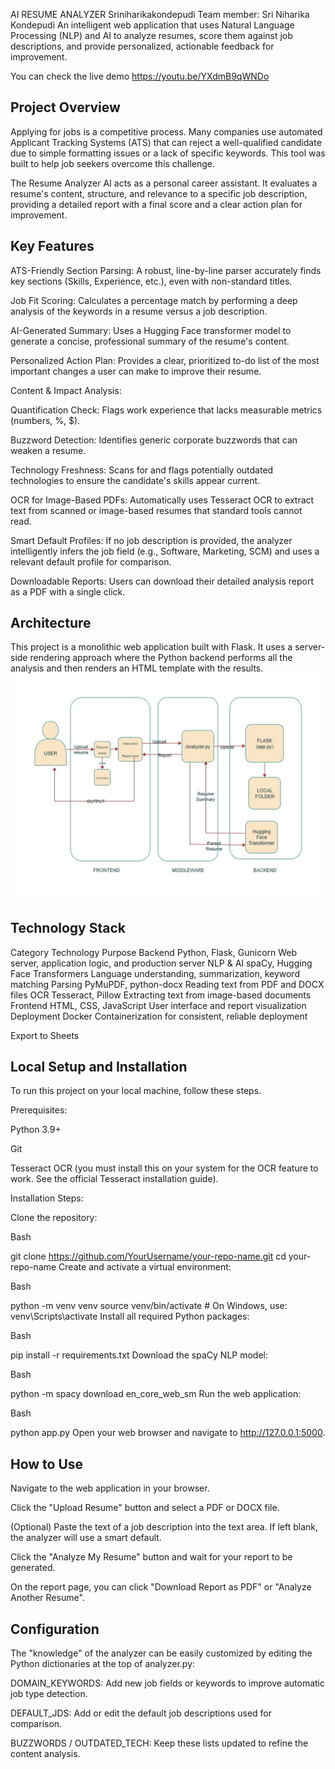 AI RESUME ANALYZER
Sriniharikakondepudi
Team member: Sri Niharika Kondepudi
An intelligent web application that uses Natural Language Processing (NLP) and AI to analyze resumes, score them against job descriptions, and provide personalized, actionable feedback for improvement.

You can check the live demo https://youtu.be/YXdmB9qWNDo

## Project Overview
Applying for jobs is a competitive process. Many companies use automated Applicant Tracking Systems (ATS) that can reject a well-qualified candidate due to simple formatting issues or a lack of specific keywords. This tool was built to help job seekers overcome this challenge.

The Resume Analyzer AI acts as a personal career assistant. It evaluates a resume's content, structure, and relevance to a specific job description, providing a detailed report with a final score and a clear action plan for improvement.

## Key Features
ATS-Friendly Section Parsing: A robust, line-by-line parser accurately finds key sections (Skills, Experience, etc.), even with non-standard titles.

Job Fit Scoring: Calculates a percentage match by performing a deep analysis of the keywords in a resume versus a job description.

AI-Generated Summary: Uses a Hugging Face transformer model to generate a concise, professional summary of the resume's content.

Personalized Action Plan: Provides a clear, prioritized to-do list of the most important changes a user can make to improve their resume.

Content & Impact Analysis:

Quantification Check: Flags work experience that lacks measurable metrics (numbers, %, $).

Buzzword Detection: Identifies generic corporate buzzwords that can weaken a resume.

Technology Freshness: Scans for and flags potentially outdated technologies to ensure the candidate's skills appear current.

OCR for Image-Based PDFs: Automatically uses Tesseract OCR to extract text from scanned or image-based resumes that standard tools cannot read.

Smart Default Profiles: If no job description is provided, the analyzer intelligently infers the job field (e.g., Software, Marketing, SCM) and uses a relevant default profile for comparison.

Downloadable Reports: Users can download their detailed analysis report as a PDF with a single click.

## Architecture
This project is a monolithic web application built with Flask. It uses a server-side rendering approach where the Python backend performs all the analysis and then renders an HTML template with the results.
![alt text](image.png)
## Technology Stack
Category	Technology	Purpose
Backend	Python, Flask, Gunicorn	Web server, application logic, and production server
NLP & AI	spaCy, Hugging Face Transformers	Language understanding, summarization, keyword matching
Parsing	PyMuPDF, python-docx	Reading text from PDF and DOCX files
OCR	Tesseract, Pillow	Extracting text from image-based documents
Frontend	HTML, CSS, JavaScript	User interface and report visualization
Deployment	Docker	Containerization for consistent, reliable deployment

Export to Sheets
## Local Setup and Installation
To run this project on your local machine, follow these steps.

Prerequisites:

Python 3.9+

Git

Tesseract OCR (you must install this on your system for the OCR feature to work. See the official Tesseract installation guide).

Installation Steps:

Clone the repository:

Bash

git clone https://github.com/YourUsername/your-repo-name.git
cd your-repo-name
Create and activate a virtual environment:

Bash

python -m venv venv
source venv/bin/activate  # On Windows, use: venv\Scripts\activate
Install all required Python packages:

Bash

pip install -r requirements.txt
Download the spaCy NLP model:

Bash

python -m spacy download en_core_web_sm
Run the web application:

Bash

python app.py
Open your web browser and navigate to http://127.0.0.1:5000.

## How to Use
Navigate to the web application in your browser.

Click the "Upload Resume" button and select a PDF or DOCX file.

(Optional) Paste the text of a job description into the text area. If left blank, the analyzer will use a smart default.

Click the "Analyze My Resume" button and wait for your report to be generated.

On the report page, you can click "Download Report as PDF" or "Analyze Another Resume".

## Configuration
The "knowledge" of the analyzer can be easily customized by editing the Python dictionaries at the top of analyzer.py:

DOMAIN_KEYWORDS: Add new job fields or keywords to improve automatic job type detection.

DEFAULT_JDS: Add or edit the default job descriptions used for comparison.

BUZZWORDS / OUTDATED_TECH: Keep these lists updated to refine the content analysis.